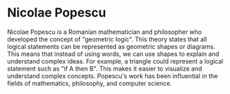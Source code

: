 # Nicolae Popescu

Nicolae Popescu is a Romanian mathematician and philosopher who developed the concept of "geometric logic". This theory states that all logical statements can be represented as geometric shapes or diagrams. This means that instead of using words, we can use shapes to explain and understand complex ideas. For example, a triangle could represent a logical statement such as "if A then B". This makes it easier to visualize and understand complex concepts. Popescu's work has been influential in the fields of mathematics, philosophy, and computer science.
